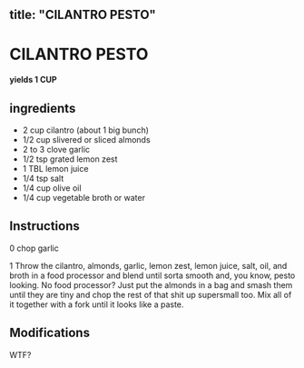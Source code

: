 

title: "CILANTRO PESTO"
---
# CILANTRO PESTO



#### yields  1 CUP


## ingredients
* 2 cup cilantro (about 1 big bunch) 
* 1/2 cup slivered or sliced almonds 
* 2 to 3 clove garlic 
* 1/2 tsp grated lemon zest 
* 1 TBL lemon juice 
* 1/4 tsp salt 
* 1/4 cup olive oil 
* 1/4 cup vegetable broth or water 



## Instructions
0 chop garlic

1 Throw the cilantro, almonds, garlic, lemon zest, lemon juice, salt, oil, and broth in a food processor and blend until sorta smooth and, you know, pesto looking. No food processor? Just put the almonds in a bag and smash them until they are tiny and chop the rest of that shit up supersmall too. Mix all of it together with a fork until it looks like a paste.



## Modifications
WTF?




